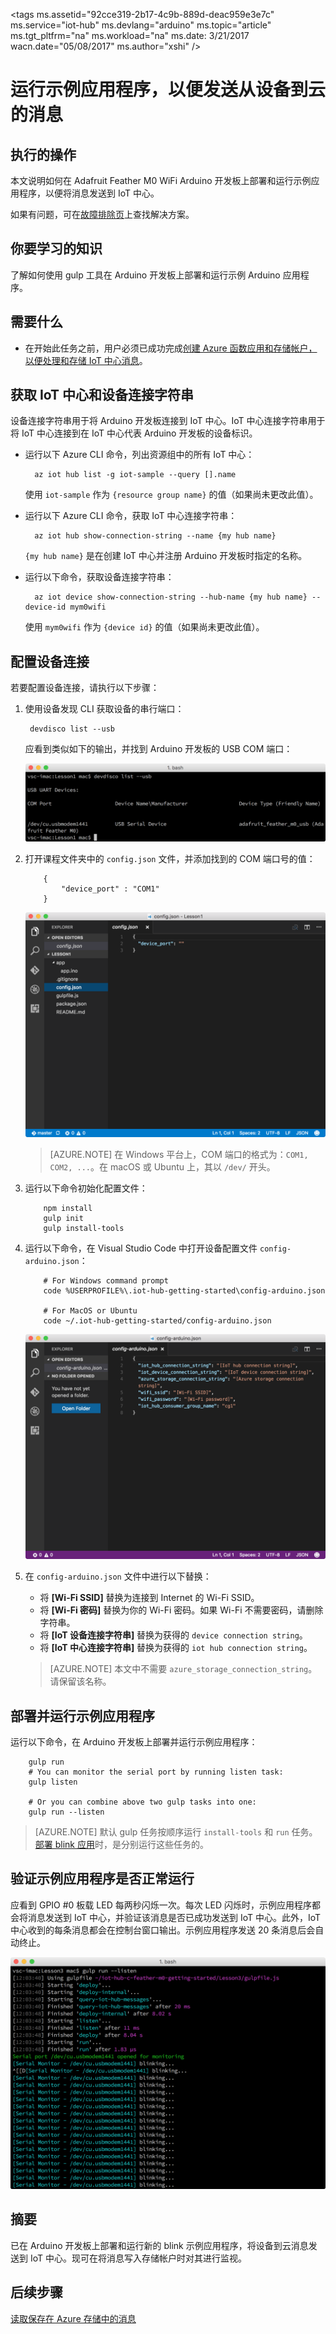 <properties
    pageTitle="运行示例应用程序，将设备到云消息发送到 Azure IoT 中心 | Azure"
    description="在 Adafruit Feather M0 WiFi 上部署并运行将消息发送到 IoT 中心并使 LED 闪烁的示例应用程序。"
    services="iot-hub"
    documentationcenter=""
    author="shizn"
    manager="timtl"
    tags=""
    keywords="iot 云服务, arduino 向云发送数据" />
<tags
    ms.assetid="92cce319-2b17-4c9b-889d-deac959e3e7c"
    ms.service="iot-hub"
    ms.devlang="arduino"
    ms.topic="article"
    ms.tgt_pltfrm="na"
    ms.workload="na"
    ms.date: 3/21/2017
    wacn.date="05/08/2017"
    ms.author="xshi" />  


# 运行示例应用程序，以便发送从设备到云的消息
## 执行的操作
本文说明如何在 Adafruit Feather M0 WiFi Arduino 开发板上部署和运行示例应用程序，以便将消息发送到 IoT 中心。

如果有问题，可在[故障排除页][troubleshooting]上查找解决方案。

## 你要学习的知识
了解如何使用 gulp 工具在 Arduino 开发板上部署和运行示例 Arduino 应用程序。

## 需要什么
* 在开始此任务之前，用户必须已成功完成[创建 Azure 函数应用和存储帐户，以便处理和存储 IoT 中心消息][process-and-store-iot-hub-messages]。

## 获取 IoT 中心和设备连接字符串
设备连接字符串用于将 Arduino 开发板连接到 IoT 中心。IoT 中心连接字符串用于将 IoT 中心连接到在 IoT 中心代表 Arduino 开发板的设备标识。

* 运行以下 Azure CLI 命令，列出资源组中的所有 IoT 中心：


		az iot hub list -g iot-sample --query [].name


    使用 `iot-sample` 作为 `{resource group name}` 的值（如果尚未更改此值）。

* 运行以下 Azure CLI 命令，获取 IoT 中心连接字符串：


		az iot hub show-connection-string --name {my hub name}


    `{my hub name}` 是在创建 IoT 中心并注册 Arduino 开发板时指定的名称。

* 运行以下命令，获取设备连接字符串：


		az iot device show-connection-string --hub-name {my hub name} --device-id mym0wifi


    使用 `mym0wifi` 作为 `{device id}` 的值（如果尚未更改此值）。
## 配置设备连接
若要配置设备连接，请执行以下步骤：

1. 使用设备发现 CLI 获取设备的串行端口：

   
		devdisco list --usb
   

    应看到类似如下的输出，并找到 Arduino 开发板的 USB COM 端口：

    ![设备发现][device-discovery]  


2. 打开课程文件夹中的 `config.json` 文件，并添加找到的 COM 端口号的值：

   
		   {
		       "device_port" : "COM1"
		   }
   

    ![config.json][config-json]  


    > [AZURE.NOTE]
    >在 Windows 平台上，COM 端口的格式为：`COM1, COM2, ...`。在 macOS 或 Ubuntu 上，其以 `/dev/` 开头。

3. 运行以下命令初始化配置文件：

   
		   npm install
		   gulp init
		   gulp install-tools
   
4. 运行以下命令，在 Visual Studio Code 中打开设备配置文件 `config-arduino.json`：

   
		   # For Windows command prompt
		   code %USERPROFILE%\.iot-hub-getting-started\config-arduino.json

		   # For MacOS or Ubuntu
		   code ~/.iot-hub-getting-started/config-arduino.json
   

    ![config-arduino.json][config-arduino-json]  


5. 在 `config-arduino.json` 文件中进行以下替换：

   * 将 **[Wi-Fi SSID]** 替换为连接到 Internet 的 Wi-Fi SSID。
   * 将 **[Wi-Fi 密码]** 替换为你的 Wi-Fi 密码。如果 Wi-Fi 不需要密码，请删除字符串。
   * 将 **[IoT 设备连接字符串]** 替换为获得的 `device connection string`。
   * 将 **[IoT 中心连接字符串]** 替换为获得的 `iot hub connection string`。

    > [AZURE.NOTE]
    > 本文中不需要 `azure_storage_connection_string`。请保留该名称。

## 部署并运行示例应用程序
运行以下命令，在 Arduino 开发板上部署并运行示例应用程序：


		gulp run
		# You can monitor the serial port by running listen task:
		gulp listen

		# Or you can combine above two gulp tasks into one:
		gulp run --listen


> [AZURE.NOTE]
默认 gulp 任务按顺序运行 `install-tools` 和 `run` 任务。[部署 blink 应用][deployed-the-blink-app]时，是分别运行这些任务的。

## 验证示例应用程序是否正常运行
应看到 GPIO #0 板载 LED 每两秒闪烁一次。每次 LED 闪烁时，示例应用程序都会将消息发送到 IoT 中心，并验证该消息是否已成功发送到 IoT 中心。此外，IoT 中心收到的每条消息都会在控制台窗口输出。示例应用程序发送 20 条消息后会自动终止。

![包含已发送和已接收消息的示例应用程序][sample-application-with-sent-and-received-messages]  


## 摘要
已在 Arduino 开发板上部署和运行新的 blink 示例应用程序，将设备到云消息发送到 IoT 中心。现可在将消息写入存储帐户时对其进行监视。

## 后续步骤
[读取保存在 Azure 存储中的消息][read-messages-persisted-in-azure-storage]
<!-- Images and links -->


[troubleshooting]: /documentation/articles/iot-hub-adafruit-feather-m0-wifi-kit-arduino-troubleshooting/
[process-and-store-iot-hub-messages]: /documentation/articles/iot-hub-adafruit-feather-m0-wifi-kit-arduino-lesson3-deploy-resource-manager-template/
[device-discovery]: ./media/iot-hub-adafruit-feather-m0-wifi-lessons/lesson1/device_discovery.png
[config-json]: ./media/iot-hub-adafruit-feather-m0-wifi-lessons/lesson1/vscode-config-mac.png
[config-arduino-json]: ./media/iot-hub-adafruit-feather-m0-wifi-lessons/lesson3/config-arduino.png
[deployed-the-blink-app]: /documentation/articles/iot-hub-adafruit-feather-m0-wifi-kit-arduino-lesson1-deploy-blink-app/
[sample-application-with-sent-and-received-messages]: ./media/iot-hub-adafruit-feather-m0-wifi-lessons/lesson3/gulp_run_arduino.png
[read-messages-persisted-in-azure-storage]: /documentation/articles/iot-hub-adafruit-feather-m0-wifi-kit-arduino-lesson3-read-table-storage/

<!---HONumber=Mooncake_0116_2017-->